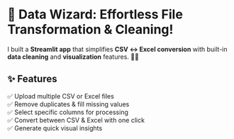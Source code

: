 # 🚀 Data Wizard: Effortless File Transformation & Cleaning!  

I built a **Streamlit app** that simplifies **CSV ↔ Excel conversion** with built-in **data cleaning** and **visualization** features. 🧙‍♂️  

## ✨ Features  
✅ Upload multiple CSV or Excel files  
✅ Remove duplicates & fill missing values  
✅ Select specific columns for processing  
✅ Convert between CSV & Excel with one click  
✅ Generate quick visual insights  

